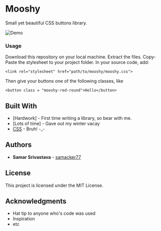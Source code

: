 # Mooshy

Small yet beautiful CSS buttons library.

![Demo](https://user-images.githubusercontent.com/26454105/34456872-699e01b2-edc7-11e7-96db-bc539b91b17b.gif)

### Usage

Download this repository on your local machine.
Extract the files.
Copy-Paste the stylesheet to your project folder.
In your source code, add:
```
<link rel="stylesheet" href="path/to/mooshy/mooshy.css">

```
Then give your buttons one of the following classes, like
```
<button class = "mooshy-red-round">Hello</button>
```

## Built With

* [Hardwork] - First time writing a library, so bear with me.
* [Lots of time] - Gave out my winter vacay
* [CSS](https://en.wikipedia.org/wiki/Cascading_Style_Sheets) - Bruh! -_-

## Authors
* **Samar Srivastava** - [samacker77](https://github.com/samacker77)


## License

This project is licensed under the MIT License.

## Acknowledgments

* Hat tip to anyone who's code was used
* Inspiration
* etc

